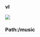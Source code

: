 ### vl

[![](https://www.herokucdn.com/deploy/button.png)](https://heroku.com/deploy?template=https://github.com/HIWJUODF/dkfherof65.git)

### Path:/music